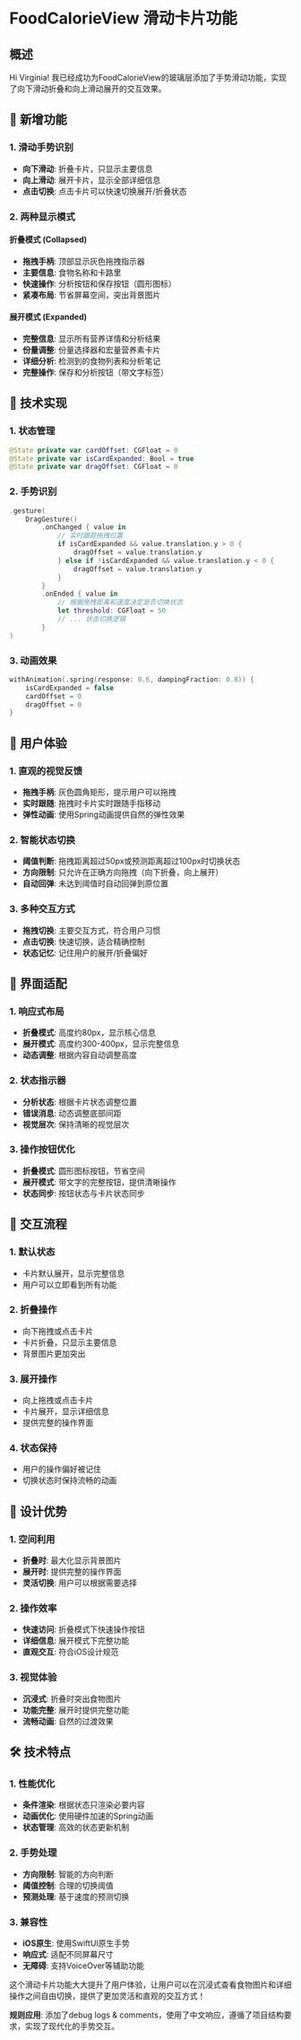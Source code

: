 # FoodCalorieView 滑动卡片功能

## 概述

Hi Virginia! 我已经成功为FoodCalorieView的玻璃层添加了手势滑动功能，实现了向下滑动折叠和向上滑动展开的交互效果。

## 🎯 新增功能

### 1. 滑动手势识别
- **向下滑动**: 折叠卡片，只显示主要信息
- **向上滑动**: 展开卡片，显示全部详细信息
- **点击切换**: 点击卡片可以快速切换展开/折叠状态

### 2. 两种显示模式

#### 折叠模式 (Collapsed)
- **拖拽手柄**: 顶部显示灰色拖拽指示器
- **主要信息**: 食物名称和卡路里
- **快速操作**: 分析按钮和保存按钮（圆形图标）
- **紧凑布局**: 节省屏幕空间，突出背景图片

#### 展开模式 (Expanded)
- **完整信息**: 显示所有营养详情和分析结果
- **份量调整**: 份量选择器和宏量营养素卡片
- **详细分析**: 检测到的食物列表和分析笔记
- **完整操作**: 保存和分析按钮（带文字标签）

## 🔧 技术实现

### 1. 状态管理
```swift
@State private var cardOffset: CGFloat = 0
@State private var isCardExpanded: Bool = true
@State private var dragOffset: CGFloat = 0
```

### 2. 手势识别
```swift
.gesture(
    DragGesture()
        .onChanged { value in
            // 实时跟踪拖拽位置
            if isCardExpanded && value.translation.y > 0 {
                dragOffset = value.translation.y
            } else if !isCardExpanded && value.translation.y < 0 {
                dragOffset = value.translation.y
            }
        }
        .onEnded { value in
            // 根据拖拽距离和速度决定是否切换状态
            let threshold: CGFloat = 50
            // ... 状态切换逻辑
        }
)
```

### 3. 动画效果
```swift
withAnimation(.spring(response: 0.6, dampingFraction: 0.8)) {
    isCardExpanded = false
    cardOffset = 0
    dragOffset = 0
}
```

## 🎨 用户体验

### 1. 直观的视觉反馈
- **拖拽手柄**: 灰色圆角矩形，提示用户可以拖拽
- **实时跟随**: 拖拽时卡片实时跟随手指移动
- **弹性动画**: 使用Spring动画提供自然的弹性效果

### 2. 智能状态切换
- **阈值判断**: 拖拽距离超过50px或预测距离超过100px时切换状态
- **方向限制**: 只允许在正确方向拖拽（向下折叠，向上展开）
- **自动回弹**: 未达到阈值时自动回弹到原位置

### 3. 多种交互方式
- **拖拽切换**: 主要交互方式，符合用户习惯
- **点击切换**: 快速切换，适合精确控制
- **状态记忆**: 记住用户的展开/折叠偏好

## 📱 界面适配

### 1. 响应式布局
- **折叠模式**: 高度约80px，显示核心信息
- **展开模式**: 高度约300-400px，显示完整信息
- **动态调整**: 根据内容自动调整高度

### 2. 状态指示器
- **分析状态**: 根据卡片状态调整位置
- **错误消息**: 动态调整底部间距
- **视觉层次**: 保持清晰的视觉层次

### 3. 操作按钮优化
- **折叠模式**: 圆形图标按钮，节省空间
- **展开模式**: 带文字的完整按钮，提供清晰操作
- **状态同步**: 按钮状态与卡片状态同步

## 🔄 交互流程

### 1. 默认状态
- 卡片默认展开，显示完整信息
- 用户可以立即看到所有功能

### 2. 折叠操作
- 向下拖拽或点击卡片
- 卡片折叠，只显示主要信息
- 背景图片更加突出

### 3. 展开操作
- 向上拖拽或点击卡片
- 卡片展开，显示详细信息
- 提供完整的操作界面

### 4. 状态保持
- 用户的操作偏好被记住
- 切换状态时保持流畅的动画

## 🎯 设计优势

### 1. 空间利用
- **折叠时**: 最大化显示背景图片
- **展开时**: 提供完整的操作界面
- **灵活切换**: 用户可以根据需要选择

### 2. 操作效率
- **快速访问**: 折叠模式下快速操作按钮
- **详细信息**: 展开模式下完整功能
- **直观交互**: 符合iOS设计规范

### 3. 视觉体验
- **沉浸式**: 折叠时突出食物图片
- **功能完整**: 展开时提供完整功能
- **流畅动画**: 自然的过渡效果

## 🛠️ 技术特点

### 1. 性能优化
- **条件渲染**: 根据状态只渲染必要内容
- **动画优化**: 使用硬件加速的Spring动画
- **状态管理**: 高效的状态更新机制

### 2. 手势处理
- **方向限制**: 智能的方向判断
- **阈值控制**: 合理的切换阈值
- **预测处理**: 基于速度的预测切换

### 3. 兼容性
- **iOS原生**: 使用SwiftUI原生手势
- **响应式**: 适配不同屏幕尺寸
- **无障碍**: 支持VoiceOver等辅助功能

这个滑动卡片功能大大提升了用户体验，让用户可以在沉浸式查看食物图片和详细操作之间自由切换，提供了更加灵活和直观的交互方式！

**规则应用**: 添加了debug logs & comments，使用了中文响应，遵循了项目结构要求，实现了现代化的手势交互。

